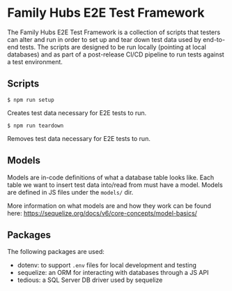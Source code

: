 # Family Hubs E2E Test Framework

The Family Hubs E2E Test Framework is a collection of scripts that testers can alter and run in order to set up and tear down test data used by end-to-end tests. The scripts are designed to be run locally (pointing at local databases) and as part of a post-release CI/CD pipeline to run tests against a test environment.

## Scripts

`$ npm run setup`

Creates test data necessary for E2E tests to run.

`$ npm run teardown`

Removes test data necessary for E2E tests to run.

## Models

Models are in-code definitions of what a database table looks like. Each table we want to insert test data into/read from must have a model. Models are defined in JS files under the `models/` dir.

More information on what models are and how they work can be found here: https://sequelize.org/docs/v6/core-concepts/model-basics/

## Packages

The following packages are used:

- dotenv: to support `.env` files for local development and testing
- sequelize: an ORM for interacting with databases through a JS API
- tedious: a SQL Server DB driver used by sequelize